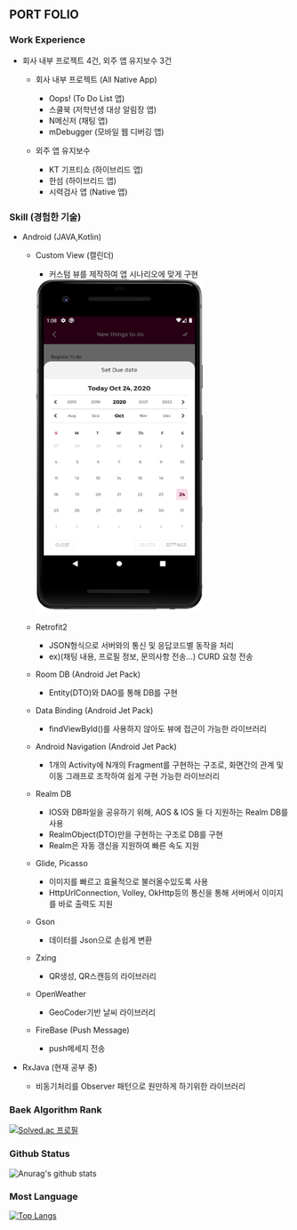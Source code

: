 ## PORT FOLIO

### Work Experience
* 회사 내부 프로젝트 4건, 외주 앱 유지보수 3건
    * 회사 내부 프로젝트 (All Native App)
      - Oops!  (To Do List 앱)
      - 스쿨북  (저학년생 대상 알림장 앱)
      - N메신저 (채팅 앱)
      - mDebugger (모바일 웹 디버깅 앱)
      
    * 외주 앱 유지보수 
      - KT 기프티쇼 (하이브리드 앱)
      - 한섬        (하이브리드 앱)
      - 시력검사 앱  (Native 앱)
   

### Skill (경험한 기술)
* Android (JAVA,Kotlin) 
  * Custom View (캘린더)
    - 커스텀 뷰를 제작하여 앱 시나리오에 맞게 구현
      
    <img src="./port_csView1.PNG" width="300" height="600">
    
  * Retrofit2
    - JSON형식으로 서버와의 통신 및 응답코드별 동작을 처리
    - ex)(채팅 내용, 프로필 정보, 문의사항 전송...) CURD 요청 전송
    
  * Room DB (Android Jet Pack)
    - Entity(DTO)와 DAO를 통해 DB를 구현
    
  * Data Binding (Android Jet Pack)
    - findViewById()를 사용하지 않아도 뷰에 접근이 가능한 라이브러리 

  * Android Navigation (Android Jet Pack)
    - 1개의 Activity에 N개의 Fragment를 구현하는 구조로, 
      화면간의 관계 및 이동 그래프로 조작하여 쉽게 구현 가능한 라이브러리
  
  * Realm DB
    - IOS와 DB파일을 공유하기 위해, AOS & IOS 둘 다 지원하는 Realm DB를 사용
    - RealmObject(DTO)만을 구현하는 구조로 DB를 구현
    - Realm은 자동 갱신을 지원하여 빠른 속도 지원
    
  * Glide, Picasso
    - 이미지를 빠르고 효율적으로 불러올수있도록 사용
    - HttpUrlConnection, Volley, OkHttp등의 통신을 통해 서버에서 이미지를 바로 출력도 지원

  * Gson
    - 데이터를 Json으로 손쉽게 변환
    
  * Zxing
    - QR생성, QR스캔등의 라이브러리
  
  * OpenWeather
    - GeoCoder기반 날씨 라이브러리

  * FireBase (Push Message)
    - push메세지 전송
    
* RxJava (현재 공부 중)
  -  비동기처리를 Observer 패턴으로 원만하게 하기위한 라이브러리
    



### Baek Algorithm Rank
[![Solved.ac
프로필](http://mazassumnida.wtf/api/v2/generate_badge?boj=tlsehdro2)](https://solved.ac/{tlsehdro2})

### Github Status
![Anurag's github stats](https://github-readme-stats.vercel.app/api?username=OreoChoi&show_icons=true&theme=dracula)
  
### Most Language
[![Top Langs](https://github-readme-stats.vercel.app/api/top-langs/?username=OreoChoi&langs_count=8)](https://github.com/anuraghazra/github-readme-stats)
